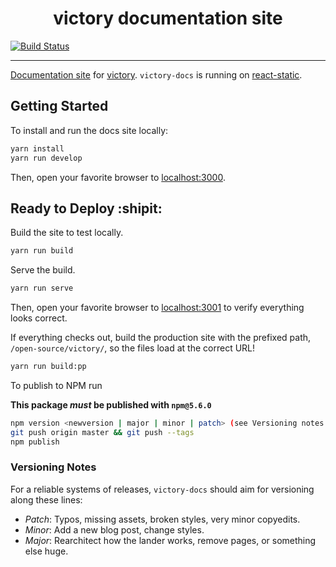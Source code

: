 <h1 align="center">victory documentation site</h1>

[![Build Status](https://travis-ci.org/FormidableLabs/victory-docs.svg?branch=master)](https://travis-ci.org/FormidableLabs/victory-docs)

***

[Documentation site](https://formidable.com/open-source/victory/) for [victory](https://github.com/FormidableLabs/victory). `victory-docs` is running on [react-static](https://github.com/nozzle/react-static).


## Getting Started

To install and run the docs site locally:

```bash
yarn install
yarn run develop
```

Then, open your favorite browser to [localhost:3000](http://localhost:3000/).

## Ready to Deploy :shipit:

Build the site to test locally.

```bash
yarn run build
```

Serve the build.

```bash
yarn run serve
```

Then, open your favorite browser to [localhost:3001](http://localhost:3001/) to verify everything looks correct.

If everything checks out, build the production site with the prefixed path, `/open-source/victory/`, so the files load at the correct URL!

```bash
yarn run build:pp
```

To publish to NPM run

**This package _must_ be published with `npm@5.6.0`**

```bash
npm version <newversion | major | minor | patch> (see Versioning notes below)
git push origin master && git push --tags
npm publish
```

### Versioning Notes

For a reliable systems of releases, `victory-docs` should aim for versioning along these lines:

- *Patch*: Typos, missing assets, broken styles, very minor copyedits.
- *Minor*: Add a new blog post, change styles.
- *Major*: Rearchitect how the lander works, remove pages, or something else huge.

